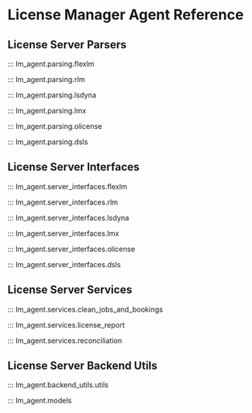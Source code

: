 # License Manager Agent Reference

## License Server Parsers
::: lm_agent.parsing.flexlm

::: lm_agent.parsing.rlm

::: lm_agent.parsing.lsdyna

::: lm_agent.parsing.lmx

::: lm_agent.parsing.olicense

::: lm_agent.parsing.dsls


## License Server Interfaces
::: lm_agent.server_interfaces.flexlm

::: lm_agent.server_interfaces.rlm

::: lm_agent.server_interfaces.lsdyna

::: lm_agent.server_interfaces.lmx

::: lm_agent.server_interfaces.olicense

::: lm_agent.server_interfaces.dsls


## License Server Services
::: lm_agent.services.clean_jobs_and_bookings

::: lm_agent.services.license_report

::: lm_agent.services.reconciliation


## License Server Backend Utils

::: lm_agent.backend_utils.utils

::: lm_agent.models